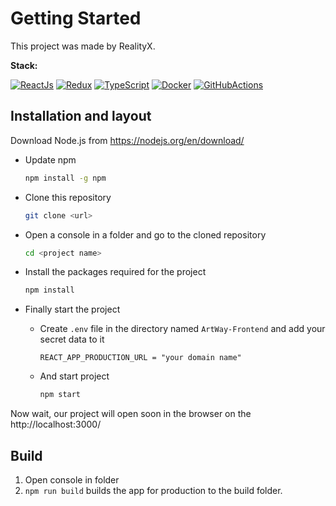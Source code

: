 # Getting Started

This project was made by RealityX.

**Stack:**

[![ReactJs](https://img.shields.io/badge/React.js-61DAFB?logo=react&logoColor=black)](https://reactjs.org/)
[![Redux](https://img.shields.io/badge/Redux.js-764ABC?logo=redux&logoColor=white)](https://redux.js.org/)
[![TypeScript](https://img.shields.io/badge/TypeScript-3178C6?logo=typescript&logoColor=white)](https://www.typescriptlang.org/)
[![Docker](https://img.shields.io/badge/docker-%230db7ed.svg?logo=docker&logoColor=white)](https://www.docker.com/)
[![GitHubActions](https://img.shields.io/badge/GitHubActions-2088FF.svg?logo=github-actions&logoColor=white)](https://github.com/features/actions)


## Installation and layout

Download Node.js from https://nodejs.org/en/download/

* Update npm
    ```bash
    npm install -g npm
    ```

* Clone this repository
    ```bash
    git clone <url>
    ```

* Open a console in a folder and go to the cloned repository
    ```bash
    cd <project name>
    ```

* Install the packages required for the project
    ```bash
    npm install
    ```

* Finally start the project
    * Create `.env` file in the directory named `ArtWay-Frontend` and add your secret data to it
        ```env
        REACT_APP_PRODUCTION_URL = "your domain name"
        ```
    * And start project
        ```bash
        npm start
        ```

Now wait, our project will open soon in the browser on the http://localhost:3000/

## Build

1. Open console in folder
2. `npm run build` builds the app for production to the build folder.
